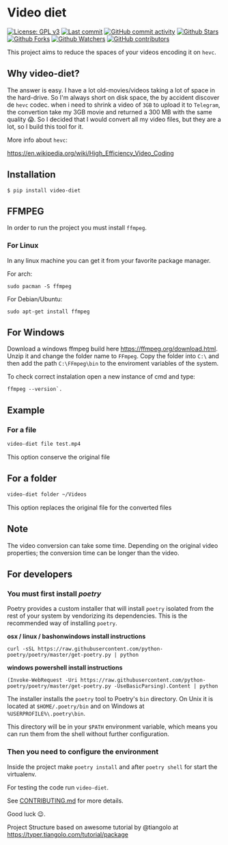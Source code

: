# Video diet

[![License: GPL v3](https://img.shields.io/badge/License-GPLv3-blue.svg?label=license)](https://www.gnu.org/licenses/gpl-3.0) [![Last commit](https://img.shields.io/github/last-commit/hiancdtrsnm/video-diet.svg?style=flat)](https://github.com/hiancdtrsnm/video-diet/commits) [![GitHub commit activity](https://img.shields.io/github/commit-activity/m/hiancdtrsnm/video-diet)](https://github.com/hiancdtrsnm/video-diet/commits) [![Github Stars](https://img.shields.io/github/stars/hiancdtrsnm/video-diet?style=flat&logo=github)](https://github.com/hiancdtrsnm/video-diet) [![Github Forks](https://img.shields.io/github/forks/hiancdtrsnm/video-diet?style=flat&logo=github)](https://github.com/hiancdtrsnm/video-diet) [![Github Watchers](https://img.shields.io/github/watchers/hiancdtrsnm/video-diet?style=flat&logo=github)](https://github.com/hiancdtrsnm/video-diet) [![GitHub contributors](https://img.shields.io/github/contributors/hiancdtrsnm/video-diet)](https://github.com/hiancdtrsnm/video-diet/graphs/contributors)

This project aims to reduce the spaces of your videos encoding it on `hevc`.

## Why video-diet?
The answer is easy. I have a lot old-movies/videos taking a lot of space in the hard-drive.
So I'm always short on disk space, the by accident discover de `hevc` codec. when i need to shrink a video of `3GB`
to upload it to `Telegram`, the convertion take my 3GB movie and returned a 300 MB with the same quality 😱. So I
decided that I would convert all my video files, but they are a lot, so I build this tool for it.

More info about `hevc`:

https://en.wikipedia.org/wiki/High_Efficiency_Video_Coding


## Installation

<div class="termy">

```console
$ pip install video-diet
```

</div>

## FFMPEG

In order to run the project you must install `ffmpeg`.

### For Linux
In any linux machine you can get it from your favorite package manager.

For arch:
```console
sudo pacman -S ffmpeg
```

For Debian/Ubuntu:
```console
sudo apt-get install ffmpeg
```

## For Windows

Download a windows ffmpeg build here https://ffmpeg.org/download.html. Unzip it and change the folder name to `FFmpeg`. Copy the folder into `C:\` and then add the path `C:\FFmpeg\bin` to the enviroment variables of the system. 

To check correct instalation open a new instance of cmd and type:
```console
ffmpeg --version`.
```

## Example

### For a file

```bash
video-diet file test.mp4
```
This option conserve the original file

## For a folder
```bash
video-diet folder ~/Videos
```
This option replaces the original file for the converted files

## Note

The video conversion can take some time. Depending on the original video properties; the conversion time can be longer than the video.

## For developers

### You must first install *poetry*

Poetry provides a custom installer that will install `poetry` isolated from the rest of your system by vendorizing its dependencies. This is the recommended way of installing `poetry`.

**osx / linux / bashonwindows install instructions**

`curl -sSL https://raw.githubusercontent.com/python-poetry/poetry/master/get-poetry.py | python`

**windows powershell install instructions**

`(Invoke-WebRequest -Uri https://raw.githubusercontent.com/python-poetry/poetry/master/get-poetry.py -UseBasicParsing).Content | python`

The installer installs the `poetry` tool to Poetry's `bin` directory. On Unix it is located at `$HOME/.poetry/bin` and on Windows at `%USERPROFILE%\.poetry\bin`.

This directory will be in your `$PATH` environment variable, which means you can run them from the shell without further configuration.

### Then you need to configure the environment

Inside the project make `poetry install` and after `poetry shell` for start the virtualenv.

For testing the code run `video-diet`.

See [CONTRIBUTING.md](CONTRIBUTING.md) for more details.

Good luck 😉.

Project Structure based on awesome tutorial by @tiangolo at https://typer.tiangolo.com/tutorial/package
